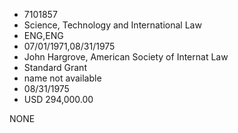 * 7101857
* Science, Technology and International Law
* ENG,ENG
* 07/01/1971,08/31/1975
* John Hargrove, American Society of Internat Law
* Standard Grant
*   name not available
* 08/31/1975
* USD 294,000.00

NONE